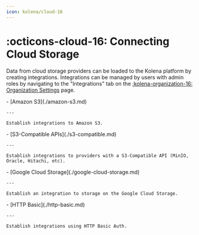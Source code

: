 ```yaml
---
icon: kolena/cloud-16
---
```


# :octicons-cloud-16: Connecting Cloud Storage

Data from cloud storage providers can be loaded to the Kolena platform by creating integrations.
Integrations can be managed by users with admin roles by navigating to the "Integrations" tab on the [:kolena-organization-16: Organization Settings](https://app.kolena.io/redirect/organization?tab=integrations) page.

<div class="grid cards" markdown>
- [Amazon S3](./amazon-s3.md)

    ---

    Establish integrations to Amazon S3.

</div>

<div class="grid cards" markdown>
- [S3-Compatible APIs](./s3-compatible.md)

    ---

    Establish integrations to providers with a S3-Compatible API (MinIO, Oracle, Hitachi, etc).

</div>

<div class="grid cards" markdown>
- [Google Cloud Storage](./google-cloud-storage.md)

    ---

    Establish an integration to storage on the Google Cloud Storage.

</div>

<div class="grid cards" markdown>
- [HTTP Basic](./http-basic.md)

    ---

    Establish integrations using HTTP Basic Auth.

</div>
